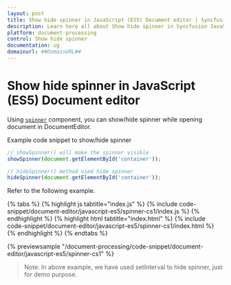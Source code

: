 ```yaml
---
layout: post
title: Show hide spinner in JavaScript (ES5) Document editor | Syncfusion
description: Learn here all about Show hide spinner in Syncfusion JavaScript (ES5) Document editor control of Syncfusion Essential JS 2 and more.
platform: document-processing
control: Show hide spinner 
documentation: ug
domainurl: ##DomainURL##
---
```


# Show hide spinner in JavaScript (ES5) Document editor

Using [`spinner`](https://ej2.syncfusion.com/documentation/spinner/getting-started#create-the-spinner-globally) component, you can show/hide spinner while opening document in DocumentEditor.

Example code snippet to show/hide spinner

```ts
// showSpinner() will make the spinner visible
showSpinner(document.getElementById('container'));

// hideSpinner() method used hide spinner
hideSpinner(document.getElementById('container'));
```

Refer to the following example.

{% tabs %}
{% highlight js tabtitle="index.js" %}
{% include code-snippet/document-editor/javascript-es5/spinner-cs1/index.js %}
{% endhighlight %}
{% highlight html tabtitle="index.html" %}
{% include code-snippet/document-editor/javascript-es5/spinner-cs1/index.html %}
{% endhighlight %}
{% endtabs %}

{% previewsample "/document-processing/code-snippet/document-editor/javascript-es5/spinner-cs1" %}

>Note: In above example, we have used setInterval to hide spinner, just for demo purpose.
